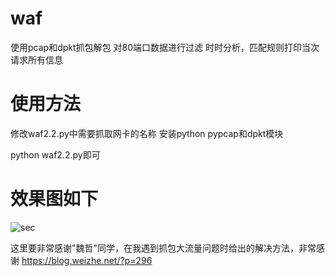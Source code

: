 waf
===
使用pcap和dpkt抓包解包
对80端口数据进行过滤
时时分析，匹配规则打印当次请求所有信息

使用方法
===
修改waf2.2.py中需要抓取网卡的名称
安装python pypcap和dpkt模块

python waf2.2.py即可

效果图如下
===
![sec](http://blog.kukafei520.net/wp-content/uploads/2014/09/waf.jpg)

这里要非常感谢"魏哲"同学，在我遇到抓包大流量问题时给出的解决方法，非常感谢
https://blog.weizhe.net/?p=296

